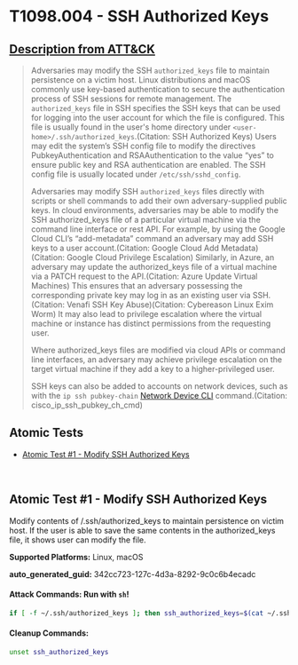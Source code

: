 # T1098.004 - SSH Authorized Keys
## [Description from ATT&CK](https://attack.mitre.org/techniques/T1098/004)
<blockquote>

Adversaries may modify the SSH <code>authorized_keys</code> file to maintain persistence on a victim host. Linux distributions and macOS commonly use key-based authentication to secure the authentication process of SSH sessions for remote management. The <code>authorized_keys</code> file in SSH specifies the SSH keys that can be used for logging into the user account for which the file is configured. This file is usually found in the user's home directory under <code>&lt;user-home&gt;/.ssh/authorized_keys</code>.(Citation: SSH Authorized Keys) Users may edit the system’s SSH config file to modify the directives PubkeyAuthentication and RSAAuthentication to the value “yes” to ensure public key and RSA authentication are enabled. The SSH config file is usually located under <code>/etc/ssh/sshd_config</code>.

Adversaries may modify SSH <code>authorized_keys</code> files directly with scripts or shell commands to add their own adversary-supplied public keys. In cloud environments, adversaries may be able to modify the SSH authorized_keys file of a particular virtual machine via the command line interface or rest API. For example, by using the Google Cloud CLI’s “add-metadata” command an adversary may add SSH keys to a user account.(Citation: Google Cloud Add Metadata)(Citation: Google Cloud Privilege Escalation) Similarly, in Azure, an adversary may update the authorized_keys file of a virtual machine via a PATCH request to the API.(Citation: Azure Update Virtual Machines) This ensures that an adversary possessing the corresponding private key may log in as an existing user via SSH.(Citation: Venafi SSH Key Abuse)(Citation: Cybereason Linux Exim Worm) It may also lead to privilege escalation where the virtual machine or instance has distinct permissions from the requesting user.

Where authorized_keys files are modified via cloud APIs or command line interfaces, an adversary may achieve privilege escalation on the target virtual machine if they add a key to a higher-privileged user. 

SSH keys can also be added to accounts on network devices, such as with the `ip ssh pubkey-chain` [Network Device CLI](https://attack.mitre.org/techniques/T1059/008) command.(Citation: cisco_ip_ssh_pubkey_ch_cmd)

</blockquote>

## Atomic Tests

- [Atomic Test #1 - Modify SSH Authorized Keys](#atomic-test-1---modify-ssh-authorized-keys)


<br/>

## Atomic Test #1 - Modify SSH Authorized Keys
Modify contents of <user-home>/.ssh/authorized_keys to maintain persistence on victim host. 
If the user is able to save the same contents in the authorized_keys file, it shows user can modify the file.

**Supported Platforms:** Linux, macOS


**auto_generated_guid:** 342cc723-127c-4d3a-8292-9c0c6b4ecadc






#### Attack Commands: Run with `sh`! 


```sh
if [ -f ~/.ssh/authorized_keys ]; then ssh_authorized_keys=$(cat ~/.ssh/authorized_keys); echo "$ssh_authorized_keys" > ~/.ssh/authorized_keys; fi;
```

#### Cleanup Commands:
```sh
unset ssh_authorized_keys
```





<br/>
